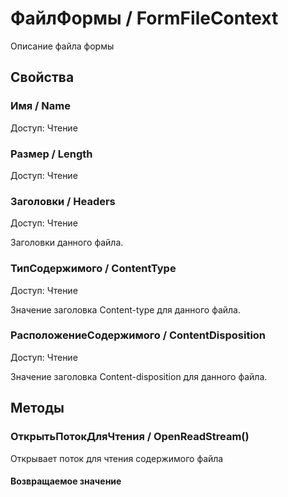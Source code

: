
# ФайлФормы / FormFileContext


Описание файла формы

  
## Свойства

    
### Имя / Name
	
Доступ: Чтение
### Размер / Length
	
Доступ: Чтение
### Заголовки / Headers
	
Доступ: Чтение

Заголовки данного файла.

### ТипСодержимого / ContentType
	
Доступ: Чтение

Значение заголовка Content-type для данного файла.

### РасположениеСодержимого / ContentDisposition
	
Доступ: Чтение

Значение заголовка Content-disposition для данного файла.

## Методы

    
### ОткрытьПотокДляЧтения / OpenReadStream()

Открывает поток для чтения содержимого файла
	  
#### Возвращаемое значение


